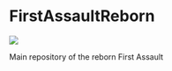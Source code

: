 # FirstAssaultReborn

<a href="http://build.ryada.pro/viewType.html?buildTypeId=FirstAssaultReborn_Build&guest=1">
<img src="http://build.ryada.pro/app/rest/builds/buildType:(id:FirstAssaultReborn_Build)/statusIcon"/>
</a>

Main repository of the reborn First Assault
